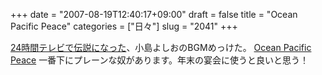 +++
date = "2007-08-19T12:40:17+09:00"
draft = false
title = "Ocean Pacific Peace"
categories = ["日々"]
slug = "2041"
+++

<a href="http://www.nicovideo.jp/watch/sm871301" target="_blank">24時間テレビで伝説になった</a>、小島よしおのBGMめっけた。
<a href="http://www.voiceblog.jp/activespeaker/" target="_blank">Ocean Pacific Peace</a>
一番下にプレーンな奴があります。年末の宴会に使うと良いと思う！
